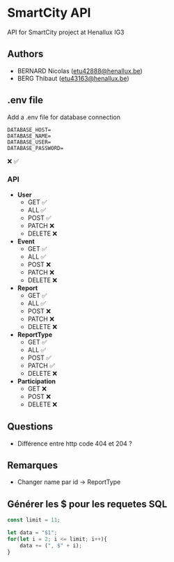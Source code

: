# SmartCity API
API for SmartCity project at Henallux IG3

## Authors
- BERNARD Nicolas (etu42888@henallux.be)
- BERG Thibaut (etu43163@henallux.be)

## .env file
Add a .env file for database connection 

```
DATABASE_HOST=
DATABASE_NAME=
DATABASE_USER=
DATABASE_PASSWORD=
```
❌ ✅
### API
- **User**
    - GET ✅
    - ALL ✅
    - POST ✅
    - PATCH ❌
    - DELETE ❌
- **Event**
    - GET ✅
    - ALL ✅
    - POST ❌
    - PATCH ❌
    - DELETE ❌
- **Report**
    - GET ✅
    - ALL ✅
    - POST ❌
    - PATCH ❌
    - DELETE ❌
- **ReportType**
    - GET ✅
    - ALL ✅
    - POST ✅
    - PATCH ✅
    - DELETE ❌
- **Participation**
  - GET ❌
  - POST ❌
  - DELETE ❌

## Questions
- Différence entre http code 404 et 204 ?

## Remarques
- Changer name par id -> ReportType

## Générer les $ pour les requetes SQL
```javascript
const limit = 11;

let data = "$1";
for(let i = 2; i <= limit; i++){
    data += (", $" + i);
}
```